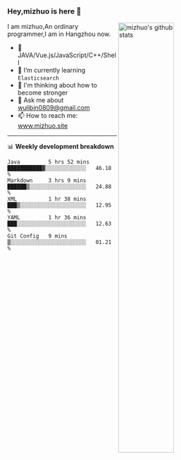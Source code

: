 ### Hey,mizhuo is here 👋

<img align="right" alt="mizhuo's github stats" width="50%" src="https://github-readme-stats.vercel.app/api?username=mizhuo&theme=tokyonight&show_icons=true">

I am mizhuo,An ordinary programmer,I am in Hangzhou now.

- 🔭 JAVA/Vue.js/JavaScript/C++/Shell
- 🌱 I’m currently learning `Elasticsearch`
- 🤔 I'm thinking about how to become stronger
- 💬 Ask me about wulibin0809@gmail.com
- 📫 How to reach me: www.mizhuo.site

---
📊 **Weekly development breakdown**

<!--START_SECTION:waka-->
```text
Java         5 hrs 52 mins   ███████████▓░░░░░░░░░░░░░   46.18 % 
Markdown     3 hrs 9 mins    ██████▒░░░░░░░░░░░░░░░░░░   24.88 % 
XML          1 hr 38 mins    ███▒░░░░░░░░░░░░░░░░░░░░░   12.95 % 
YAML         1 hr 36 mins    ███░░░░░░░░░░░░░░░░░░░░░░   12.63 % 
Git Config   9 mins          ▒░░░░░░░░░░░░░░░░░░░░░░░░   01.21 % 
```
<!--END_SECTION:waka-->
